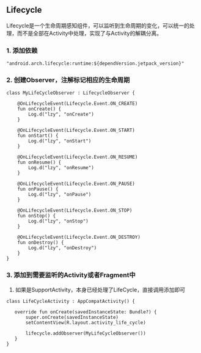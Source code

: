 ## Lifecycle
Lifecycle是一个生命周期感知组件，可以监听到生命周期的变化，可以统一的处理，而不是全部在Activity中处理，实现了与Activity的解耦分离。  

### 1. 添加依赖  
`"android.arch.lifecycle:runtime:${dependVersion.jetpack_version}"`  

### 2. 创建Observer，注解标记相应的生命周期  
```
class MyLifeCycleObserver : LifecycleObserver {

    @OnLifecycleEvent(Lifecycle.Event.ON_CREATE)
    fun onCreate() {
        Log.d("lzy", "onCreate")
    }

    @OnLifecycleEvent(Lifecycle.Event.ON_START)
    fun onStart() {
        Log.d("lzy", "onStart")
    }

    @OnLifecycleEvent(Lifecycle.Event.ON_RESUME)
    fun onResume() {
        Log.d("lzy", "onResume")
    }

    @OnLifecycleEvent(Lifecycle.Event.ON_PAUSE)
    fun onPause() {
        Log.d("lzy", "onPause")
    }

    @OnLifecycleEvent(Lifecycle.Event.ON_STOP)
    fun onStop() {
        Log.d("lzy", "onStop")
    }

    @OnLifecycleEvent(Lifecycle.Event.ON_DESTROY)
    fun onDestroy() {
        Log.d("lzy", "onDestroy")
    }
}
```

### 3. 添加到需要监听的Activity或者Fragment中
 1. 如果是SupportActivity，本身已经处理了LifeCycle，直接调用添加即可  
 ```
class LifeCycleActivity : AppCompatActivity() {

    override fun onCreate(savedInstanceState: Bundle?) {
        super.onCreate(savedInstanceState)
        setContentView(R.layout.activity_life_cycle)

        lifecycle.addObserver(MyLifeCycleObserver())
    }
}
```

